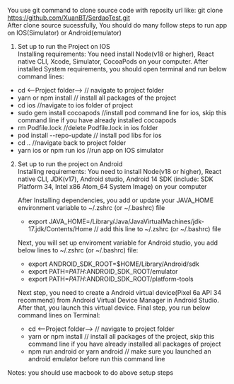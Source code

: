 You use git command to clone source code with reposity url like: git clone https://github.com/XuanBT/SerdaoTest.git <br/>
After clone source sucessfully, You should do many follow steps to run app on IOS(Simulator) or Android(emulator)

1. Set up to run the Project on IOS <br/>
  Installing requirements:
    You need install Node(v18 or higher), React native CLI, Xcode, Simulator, CocoaPods on your computer.
  After installed System requirements, you should open terminal and run below command lines:
  - cd <--Project folder-->   // navigate to project folder
  - yarn or npm install // install all packages of the project
  - cd ios //navigate to ios folder of project
  - sudo gem install cocoapods //install pod command line for ios, skip this command line if you have already installed cocoapods
  - rm Podfile.lock //delete Podfile.lock in ios folder
  - pod install --repo-update // install pod libs for ios
  - cd .. //navigate back to project folder
  - yarn ios or npm run ios //run app on IOS simulator

2. Set up to run the project on Android <br/>
  Installing requirements:
      You need to install Node(v18 or higher), React native CLI, JDK(v17), Android studio, Android 14 SDK (include: SDK Platform 34, Intel x86 Atom_64 System Image) on your computer

    After Installing dependencies, you add or update your JAVA_HOME environment variable to ~/.zshrc (or ~/.bashrc) file 
    - export JAVA_HOME=/Library/Java/JavaVirtualMachines/jdk-17.jdk/Contents/Home // add this line to ~/.zshrc (or ~/.bashrc) file

    Next, you will set up enviroment variable for Android studio, you add below lines to ~/.zshrc (or ~/.bashrc) file:
    - export ANDROID_SDK_ROOT=$HOME/Library/Android/sdk
    - export PATH=$PATH:$ANDROID_SDK_ROOT/emulator
    - export PATH=$PATH:$ANDROID_SDK_ROOT/platform-tools

    Next step, you need to create a Android virtual device(Pixel 6a API 34 recommend) from Android Virtual Device Manager in Android Studio. After that, you launch this virtual device. Final step, you run below command lines on Terminal:
    - cd <--Project folder--> // navigate to project folder
    - yarn or npm install // install all packages of the project, skip this command line if you have already installed all packages of project
    - npm run android or yarn android   // make sure you launched an android emulator before run this command line

Notes: you should use macbook to do above setup steps